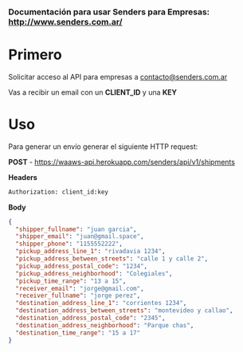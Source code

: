 ### Documentación para usar Senders para Empresas: http://www.senders.com.ar/
# Primero
Solicitar acceso al API para empresas a contacto@senders.com.ar

Vas a recibir un email con un **CLIENT_ID** y una **KEY**

# Uso
Para generar un envío generar el siguiente HTTP request:


**POST** - https://waaws-api.herokuapp.com/senders/api/v1/shipments

**Headers**

```sh
Authorization: client_id:key
```

**Body**

```json
{
  "shipper_fullname": "juan garcia",
  "shipper_email": "juan@gmail.space",
  "shipper_phone": "1155552222",
  "pickup_address_line_1": "rivadavia 1234",
  "pickup_address_between_streets": "calle 1 y calle 2",
  "pickup_address_postal_code": "1234",
  "pickup_address_neighborhood": "Colegiales",
  "pickup_time_range": "13 a 15",
  "receiver_email": "jorge@gmail.com",
  "receiver_fullname": "jorge perez",
  "destination_address_line_1": "corrientes 1234",
  "destination_address_between_streets": "montevideo y callao",
  "destination_address_postal_code": "2345",
  "destination_address_neighborhood": "Parque chas",
  "destination_time_range": "15 a 17"
}
```
